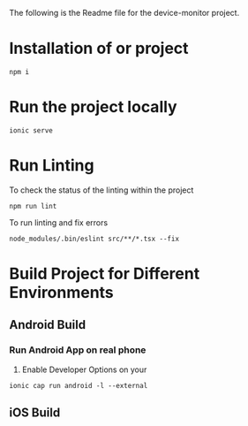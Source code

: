 The following is the Readme file for the device-monitor project. 

# Installation of or project

```
npm i
```

# Run the project locally
```
ionic serve
```

# Run Linting

To check the status of the linting within the project
```
npm run lint
```

To run linting and fix errors

```
node_modules/.bin/eslint src/**/*.tsx --fix
```

# Build Project for Different Environments

## Android Build

### Run Android App on real phone
1. Enable Developer Options on your 

```
ionic cap run android -l --external
```
## iOS Build